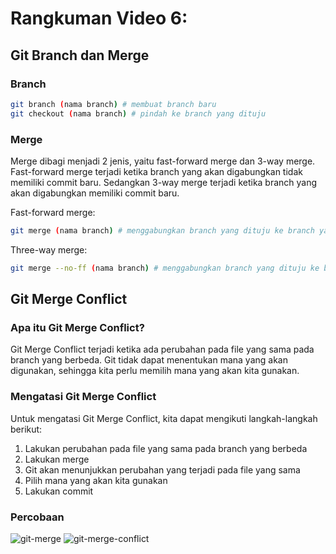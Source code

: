 # Rangkuman Video 6:
## Git Branch dan Merge
### Branch
```bash
git branch (nama branch) # membuat branch baru
git checkout (nama branch) # pindah ke branch yang dituju
```

### Merge
Merge dibagi menjadi 2 jenis, yaitu fast-forward merge dan 3-way merge. Fast-forward merge terjadi ketika branch yang akan digabungkan tidak memiliki commit baru. Sedangkan 3-way merge terjadi ketika branch yang akan digabungkan memiliki commit baru.

Fast-forward merge:
```bash
git merge (nama branch) # menggabungkan branch yang dituju ke branch yang sedang aktif
```

Three-way merge:
```bash
git merge --no-ff (nama branch) # menggabungkan branch yang dituju ke branch yang sedang aktif
```

## Git Merge Conflict
### Apa itu Git Merge Conflict?
Git Merge Conflict terjadi ketika ada perubahan pada file yang sama pada branch yang berbeda. Git tidak dapat menentukan mana yang akan digunakan, sehingga kita perlu memilih mana yang akan kita gunakan.

### Mengatasi Git Merge Conflict
Untuk mengatasi Git Merge Conflict, kita dapat mengikuti langkah-langkah berikut:
1. Lakukan perubahan pada file yang sama pada branch yang berbeda
2. Lakukan merge
3. Git akan menunjukkan perubahan yang terjadi pada file yang sama
4. Pilih mana yang akan kita gunakan
5. Lakukan commit

### Percobaan
![git-merge](https://user-images.githubusercontent.com/108047880/216768051-27575cab-e079-4061-8e33-01fadb84ac36.jpeg)
![git-merge-conflict](https://user-images.githubusercontent.com/108047880/216768059-b1a69578-77c5-4d92-a29a-e7d8b20f86b3.jpeg)


